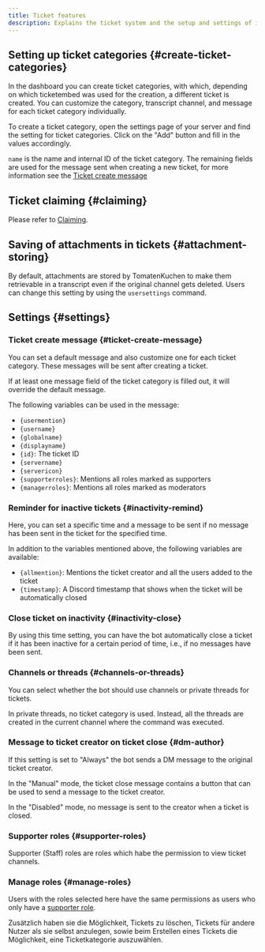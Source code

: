```yaml
---
title: Ticket features
description: Explains the ticket system and the setup and settings of it.
---
```


## Setting up ticket categories {#create-ticket-categories}

In the dashboard you can create ticket categories, with which, depending on which ticketembed was used for the creation, a different ticket is created.
You can customize the category, transcript channel, and message for each ticket category individually.

To create a ticket category, open the settings page of your server and find the setting for ticket categories. Click on the "Add" button and fill in the values accordingly.

`name` is the name and internal ID of the ticket category. The remaining fields are used for the message sent when creating a new ticket, for more information see the [Ticket create message](#ticket-create-message)

## Ticket claiming {#claiming}

Please refer to [Claiming](./claiming).

## Saving of attachments in tickets {#attachment-storing}

By default, attachments are stored by TomatenKuchen to make them retrievable in a transcript even if the original channel gets deleted.
Users can change this setting by using the `usersettings` command.

## Settings {#settings}

### Ticket create message {#ticket-create-message}

You can set a default message and also customize one for each ticket category. These messages will be sent after creating a ticket.

If at least one message field of the ticket category is filled out, it will override the default message.

The following variables can be used in the message:

- `{usermention}`
- `{username}`
- `{globalname}`
- `{displayname}`
- `{id}`: The ticket ID
- `{servername}`
- `{servericon}`
- `{supporterroles}`: Mentions all roles marked as supporters
- `{managerroles}`: Mentions all roles marked as moderators

### Reminder for inactive tickets {#inactivity-remind}

Here, you can set a specific time and a message to be sent if no message has been sent in the ticket for the specified time.

In addition to the variables mentioned above, the following variables are available:

- `{allmention}`: Mentions the ticket creator and all the users added to the ticket
- `{timestamp}`: A Discord timestamp that shows when the ticket will be automatically closed

### Close ticket on inactivity {#inactivity-close}

By using this time setting, you can have the bot automatically close a ticket if it has been inactive for a certain period of time, i.e., if no messages have been sent.

### Channels or threads {#channels-or-threads}

You can select whether the bot should use channels or private threads for tickets.

In private threads, no ticket category is used. Instead, all the threads are created in the current channel where the command was executed.

### Message to ticket creator on ticket close {#dm-author}

If this setting is set to "Always" the bot sends a DM message to the original ticket creator.

In the "Manual" mode, the ticket close message contains a button that can be used to send a message to the ticket creator.

In the "Disabled" mode, no message is sent to the creator when a ticket is closed.

### Supporter roles {#supporter-roles}

Supporter (Staff) roles are roles which habe the permission to view ticket channels.

### Manage roles {#manage-roles}

Users with the roles selected here have the same permissions as users who only have a [supporter role](#supporter-rollen).

Zusätzlich haben sie die Möglichkeit, Tickets zu löschen, Tickets für andere Nutzer als sie selbst anzulegen, sowie beim Erstellen eines Tickets die Möglichkeit, eine Ticketkategorie auszuwählen.
